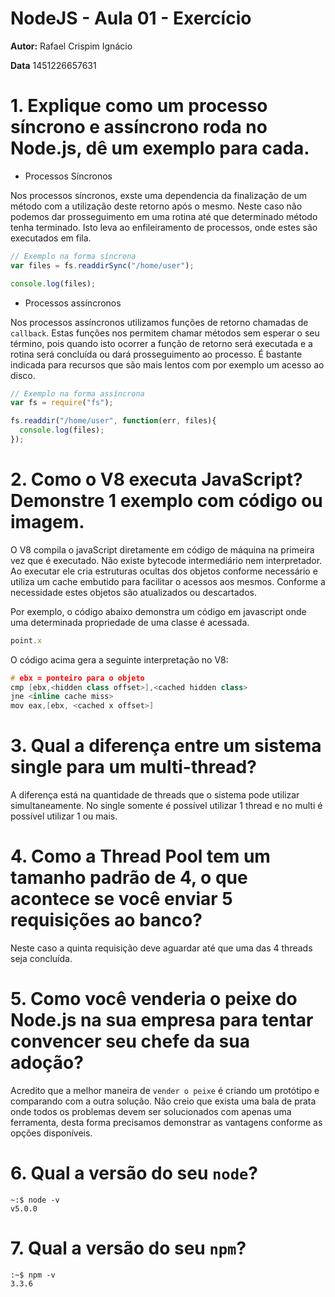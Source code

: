 # NodeJS - Aula 01 - Exercício
**Autor:** Rafael Crispim Ignácio

**Data** 1451226657631

# 1. Explique como um processo síncrono e assíncrono roda no Node.js, dê um exemplo para cada.
- Processos Síncronos

Nos processos síncronos, exste uma dependencia da finalização de um método com a utilização deste retorno após o mesmo. Neste caso não podemos dar prosseguimento em uma rotina até que determinado método tenha terminado. Isto leva ao enfileiramento de processos, onde estes são executados em fila.

```js
// Exemplo na forma síncrona
var files = fs.readdirSync("/home/user");

console.log(files);
```

- Processos assíncronos

Nos processos assíncronos utilizamos funções de retorno chamadas de `callback`. Estas funções nos permitem chamar métodos sem esperar o seu término, pois quando isto ocorrer a função de retorno será executada e a rotina será concluída ou dará prosseguimento ao processo. É bastante indicada para recursos que são mais lentos com por exemplo um acesso ao disco.

```js
// Exemplo na forma assíncrona
var fs = require("fs");

fs.readdir("/home/user", function(err, files){
  console.log(files);
});
```

# 2. Como o V8 executa JavaScript? Demonstre 1 exemplo com código ou imagem.
O V8 compila o javaScript diretamente em código de máquina na primeira vez que é executado. Não existe bytecode intermediário nem interpretador. Ao executar ele cria estruturas ocultas dos objetos conforme necessário e utiliza um cache embutido para facilitar o acessos aos mesmos. Conforme a necessidade estes objetos são atualizados ou descartados.

Por exemplo, o código abaixo demonstra um código em javascript onde uma determinada propriedade de uma classe é acessada.

```js
point.x
```

O código acima gera a seguinte interpretação no V8:

```c++
# ebx = ponteiro para o objeto
cmp [ebx,<hidden class offset>],<cached hidden class>
jne <inline cache miss>
mov eax,[ebx, <cached x offset>]
```

# 3. Qual a diferença entre um sistema single para um multi-thread?
A diferença está na quantidade de threads que o sistema pode utilizar simultaneamente. No single somente é possível utilizar 1 thread e no multi é possível utilizar 1 ou mais.

# 4. Como a Thread Pool tem um tamanho padrão de 4, o que acontece se você enviar 5 requisições ao banco?
Neste caso a quinta requisição deve aguardar até que uma das 4 threads seja concluída.

# 5. Como você venderia o peixe do Node.js na sua empresa para tentar convencer seu chefe da sua adoção?
Acredito que a melhor maneira de `vender o peixe` é criando um protótipo e comparando com a outra solução. Não creio que exista uma bala de prata onde todos os problemas devem ser solucionados com apenas uma ferramenta, desta forma precisamos demonstrar as vantagens conforme as opções disponíveis.

# 6. Qual a versão do seu `node`?

```
~:$ node -v
v5.0.0
```

# 7. Qual a versão do seu `npm`?

```
:~$ npm -v
3.3.6
```
